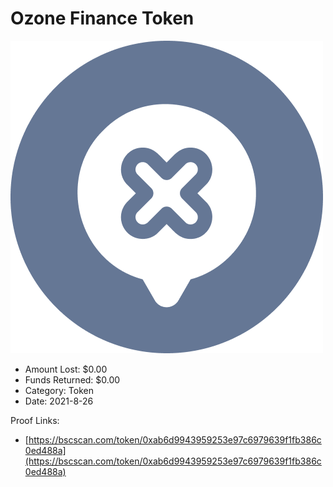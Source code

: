 # Ozone Finance Token
![Ozone Finance Token](/rektimages/Ozone-Finance-Token.png)
- Amount Lost: $0.00
- Funds Returned: $0.00
- Category: Token
- Date: 2021-8-26



Proof Links:
- [https://bscscan.com/token/0xab6d9943959253e97c6979639f1fb386c0ed488a](https://bscscan.com/token/0xab6d9943959253e97c6979639f1fb386c0ed488a)


